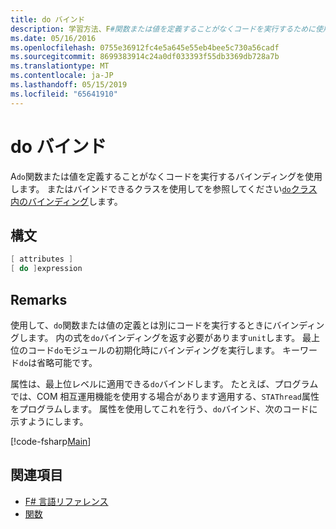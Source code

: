 ```yaml
---
title: do バインド
description: 学習方法、F#関数または値を定義することがなくコードを実行するために使用は、'do' のバインドします。
ms.date: 05/16/2016
ms.openlocfilehash: 0755e36912fc4e5a645e55eb4bee5c730a56cadf
ms.sourcegitcommit: 8699383914c24a0df033393f55db3369db728a7b
ms.translationtype: MT
ms.contentlocale: ja-JP
ms.lasthandoff: 05/15/2019
ms.locfileid: "65641910"
---
```

# <a name="do-bindings"></a>do バインド

A`do`関数または値を定義することがなくコードを実行するバインディングを使用します。 またはバインドできるクラスを使用してを参照してください[`do`クラス内のバインディング](../members/do-bindings-in-classes.md)します。

## <a name="syntax"></a>構文

```fsharp
[ attributes ]
[ do ]expression
```

## <a name="remarks"></a>Remarks

使用して、`do`関数または値の定義とは別にコードを実行するときにバインディングします。 内の式を`do`バインディングを返す必要があります`unit`します。 最上位のコード`do`モジュールの初期化時にバインディングを実行します。 キーワード`do`は省略可能です。

属性は、最上位レベルに適用できる`do`バインドします。 たとえば、プログラムでは、COM 相互運用機能を使用する場合があります適用する、`STAThread`属性をプログラムします。 属性を使用してこれを行う、`do`バインド、次のコードに示すようにします。

[!code-fsharp[Main](../../../../samples/snippets/fsharp/lang-ref-1/snippet201.fs)]

## <a name="see-also"></a>関連項目

- [F# 言語リファレンス](../index.md)
- [関数](index.md)
